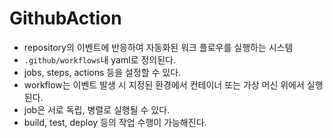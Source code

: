 # GithubAction
- repository의 이벤트에 반응하여 자동화된 워크 플로우를 실행하는 시스템
- `.github/workflows`내 yaml로 정의된다. 
- jobs, steps, actions 등을 설정할 수 있다.
- workflow는 이벤트 발생 시 지정된 환경에서 컨테이너 또는 가상 머신 위에서 실행된다. 
- job은 서로 독립, 병렬로 실행될 수 있다.
- build, test, deploy 등의 작업 수행이 가능해진다.
